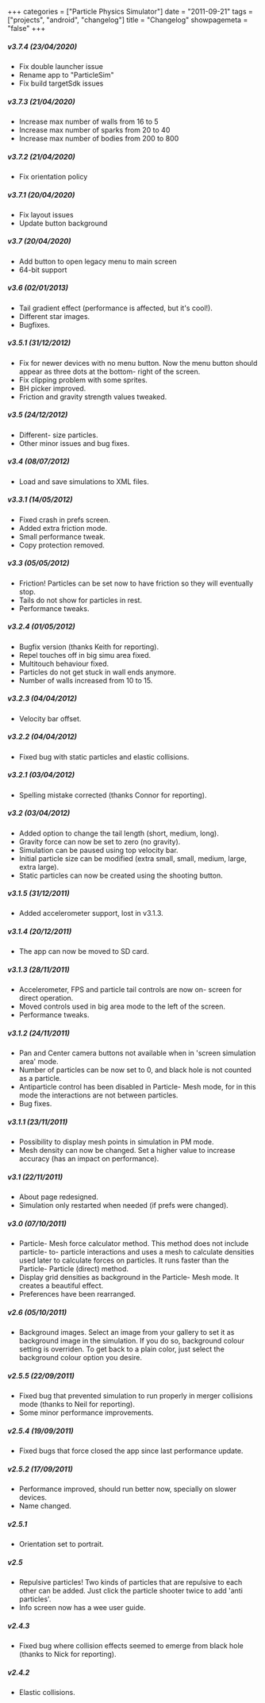 +++
categories = ["Particle Physics Simulator"]
date = "2011-09-21"
tags = ["projects", "android", "changelog"]
title = "Changelog"
showpagemeta = "false"
+++

##### **v3.7.4** (23/04/2020)
- Fix double launcher issue
- Rename app to "ParticleSim"
- Fix build targetSdk issues

##### **v3.7.3** (21/04/2020)
- Increase max number of walls from 16 to 5
- Increase max number of sparks from 20 to 40
- Increase max number of bodies from 200 to 800

##### **v3.7.2** (21/04/2020)
- Fix orientation policy

##### **v3.7.1** (20/04/2020)
- Fix layout issues
- Update button background

##### **v3.7** (20/04/2020)
- Add button to open legacy menu to main screen 
- 64-bit support

##### **v3.6** (02/01/2013)
- Tail gradient effect (performance is affected, but it's cool!).
- Different star images.
- Bugfixes.

##### **v3.5.1** (31/12/2012)
- Fix for newer devices with no menu button. Now the menu button should appear as three dots at the bottom-   right of the screen.
- Fix clipping problem with some sprites.
- BH picker improved.
- Friction and gravity strength values tweaked.

##### **v3.5** (24/12/2012)
- Different-   size particles.
- Other minor issues and bug fixes.

##### **v3.4** (08/07/2012)
- Load and save simulations to XML files.

##### **v3.3.1** (14/05/2012)
- Fixed crash in prefs screen.
- Added extra friction mode.
- Small performance tweak.
- Copy protection removed.

##### **v3.3** (05/05/2012)
- Friction! Particles can be set now to have friction so they will eventually stop.
- Tails do not show for particles in rest.
- Performance tweaks.

##### **v3.2.4** (01/05/2012)
- Bugfix version (thanks Keith for reporting).
- Repel touches off in big simu area fixed.
- Multitouch behaviour fixed.
- Particles do not get stuck in wall ends anymore.
- Number of walls increased from 10 to 15.

##### **v3.2.3** (04/04/2012)
- Velocity bar offset.

##### **v3.2.2** (04/04/2012)
- Fixed bug with static particles and elastic collisions.

##### **v3.2.1** (03/04/2012)
- Spelling mistake corrected (thanks Connor for reporting).

##### **v3.2** (03/04/2012)
- Added option to change the tail length (short, medium, long).
- Gravity force can now be set to zero (no gravity).
- Simulation can be paused using top velocity bar.
- Initial particle size can be modified (extra small, small, medium, large, extra large).
- Static particles can now be created using the shooting button.

##### **v3.1.5** (31/12/2011)
- Added accelerometer support, lost in v3.1.3.

##### **v3.1.4** (20/12/2011)
- The app can now be moved to SD card.

##### **v3.1.3** (28/11/2011)
- Accelerometer, FPS and particle tail controls are now on-   screen for direct operation.
- Moved controls used in big area mode to the left of the screen.
- Performance tweaks.

##### **v3.1.2** (24/11/2011)
- Pan and Center camera buttons not available when in 'screen simulation area' mode.
- Number of particles can be now set to 0, and black hole is not counted as a particle.
- Antiparticle control has been disabled in Particle-   Mesh mode, for in this mode the interactions are not between particles.
- Bug fixes.

##### **v3.1.1** (23/11/2011)
- Possibility to display mesh points in simulation in PM mode.
- Mesh density can now be changed. Set a higher value to increase accuracy (has an impact on performance).

##### **v3.1** (22/11/2011)
- About page redesigned.
- Simulation only restarted when needed (if prefs were changed).

##### **v3.0** (07/10/2011)
- Particle-   Mesh force calculator method. This method does not include particle-   to-   particle interactions and uses a mesh to calculate densities used later to calculate forces on particles. It runs faster than the Particle-   Particle (direct) method.
- Display grid densities as background in the Particle-   Mesh mode. It creates a beautiful effect.
- Preferences have been rearranged.

##### **v2.6** (05/10/2011)
- Background images. Select an image from your gallery to set it as background image in the simulation. If you do so, background colour setting is overriden. To get back to a plain color, just select the background colour option you desire.

##### **v2.5.5** (22/09/2011)
- Fixed bug that prevented simulation to run properly in merger collisions mode (thanks to Neil for reporting).
- Some minor performance improvements.

##### **v2.5.4** (19/09/2011)
- Fixed bugs that force closed the app since last performance update.

##### **v2.5.2** (17/09/2011)
- Performance improved, should run better now, specially on slower devices.
- Name changed.

##### **v2.5.1**
- Orientation set to portrait.

##### **v2.5**
- Repulsive particles! Two kinds of particles that are repulsive to each other can be added. Just click the particle shooter twice to add 'anti particles'.
- Info screen now has a wee user guide.

##### **v2.4.3**
- Fixed bug where collision effects seemed to emerge from black hole (thanks to Nick for reporting).

##### **v2.4.2**
- Elastic collisions.
